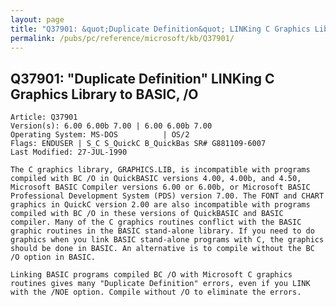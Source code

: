 ```yaml
---
layout: page
title: "Q37901: &quot;Duplicate Definition&quot; LINKing C Graphics Library to BASIC, /O"
permalink: /pubs/pc/reference/microsoft/kb/Q37901/
---
```


## Q37901: &quot;Duplicate Definition&quot; LINKing C Graphics Library to BASIC, /O

	Article: Q37901
	Version(s): 6.00 6.00b 7.00 | 6.00 6.00b 7.00
	Operating System: MS-DOS          | OS/2
	Flags: ENDUSER | S_C S_QuickC B_QuickBas SR# G881109-6007
	Last Modified: 27-JUL-1990
	
	The C graphics library, GRAPHICS.LIB, is incompatible with programs
	compiled with BC /O in QuickBASIC versions 4.00, 4.00b, and 4.50,
	Microsoft BASIC Compiler versions 6.00 or 6.00b, or Microsoft BASIC
	Professional Development System (PDS) version 7.00. The FONT and CHART
	graphics in QuickC version 2.00 are also incompatible with programs
	compiled with BC /O in these versions of QuickBASIC and BASIC
	compiler. Many of the C graphics routines conflict with the BASIC
	graphic routines in the BASIC stand-alone library. If you need to do
	graphics when you link BASIC stand-alone programs with C, the graphics
	should be done in BASIC. An alternative is to compile without the BC
	/O option in BASIC.
	
	Linking BASIC programs compiled BC /O with Microsoft C graphics
	routines gives many "Duplicate Definition" errors, even if you LINK
	with the /NOE option. Compile without /O to eliminate the errors.
